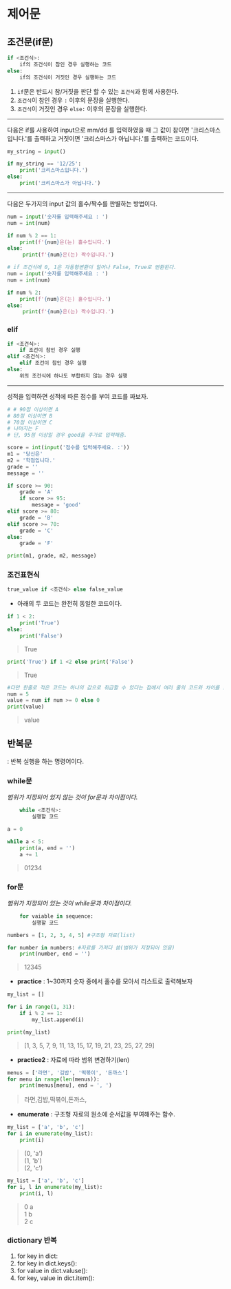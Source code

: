 # 제어문

## 조건문(if문)

```python
if <조건식>:
    if의 조건식이 참인 경우 실행하는 코드
else:
    if의 조건식이 거짓인 경우 실행하는 코드 
```
1. `if`문은 반드시 참/거짓을 판단 할 수 있는 `조건식`과 함께 사용한다.
2. `조건식`이 참인 경우 `:` 이후의 문장을 실행한다.
3. `조건식`이 거짓인 경우 `else:` 이후의 문장을 실행한다. 

---

다음은 if를 사용하여 input으로 mm/dd 를 입력하였을 때 그 값이 참이면 '크리스마스입니다.'를 출력하고 거짓이면 '크리스마스가 아닙니다.'를 출력하는 코드이다.

```python
my_string = input()

if my_string == '12/25':
    print('크리스마스입니다.')
else: 
    print('크리스마스가 아닙니다.')

```

---
다음은 두가지의 input 값의 홀수/짝수를 판별하는 방법이다.

```python
num = input('숫자를 입력해주세요 : ')
num = int(num)

if num % 2 == 1:
    print(f'{num}은(는) 홀수입니다.')
else:
     print(f'{num}은(는) 짝수입니다.')

```

```python
# if 조건식에 0, 1은 자동형변환이 일어나 False, True로 변환된다.
num = input('숫자를 입력해주세요 : ')
num = int(num)

if num % 2:
    print(f'{num}은(는) 홀수입니다.')
else:
     print(f'{num}은(는) 짝수입니다.')
```

### elif

```python
if <조건식>:
    if 조건이 참인 경우 실행
elif <조건식>:
    elif 조건이 참인 경우 실행
else:
    위의 조건식에 하나도 부합하지 않는 경우 실행
```

---

성적을 입력하면 성적에 따른 점수를 부여 코드를 짜보자.

```python
# # 90점 이상이면 A 
# 80점 이상이면 B
# 70점 이상이면 C
# 나머지는 F
# 단, 95점 이상일 경우 good을 추가로 입력해줌.

score = int(input('점수를 입력해주세요. :'))
m1 = '당신은'
m2 = '학점입니다.'
grade = ''
message = ''

if score >= 90:
    grade = 'A'
    if score >= 95:
        message = 'good'
elif score >= 80:
    grade = 'B'
elif score >= 70:
    grade = 'C'
else:
    grade = 'F'

print(m1, grade, m2, message)
```
### 조건표현식
```python
true_value if <조건식> else false_value
```
- 아래의 두 코드는 완전히 동일한 코드이다.

```python
if 1 < 2:
    print('True')
else:
    print('False')
```
> True

```python
print('True') if 1 <2 else print('False')
```
> True

```python
#다만 한줄로 적은 코드는 하나의 값으로 취급할 수 있다는 점에서 여러 줄의 코드와 차이를 보인다.
num = 5
value = num if num >= 0 else 0 
print(value)
```
> value

## 반복문
: 반복 실행을 하는 명령어이다.
### while문
*범위가 지정되어 있지 않는 것이 for문과 차이점이다.*
```python
    while <조건식>:
        실행할 코드
```

```python
a = 0

while a < 5:
    print(a, end = '')
    a += 1
```
> 01234

### for문
*범위가 지정되어 있는 것이 while문과 차이점이다.*
```python
    for vaiable in sequence:
        실행할 코드
```

```python
numbers = [1, 2, 3, 4, 5] #구조형 자료(list)

for number in numbers: #자료를 가져다 씀(범위가 지정되어 있음)
    print(number, end = '')
```
> 12345

- **practice** : 1~30까지 숫자 중에서 홀수를 모아서 리스트로 출력해보자

```python
my_list = []

for i in range(1, 31):
    if i % 2 == 1:
        my_list.append(i)

print(my_list)

```
> [1, 3, 5, 7, 9, 11, 13, 15, 17, 19, 21, 23, 25, 27, 29]

- **practice2** : 자료에 따라 범위 변경하기(len)

```python
menus = ['라면', '김밥', '떡볶이', '돈까스']
for menu in range(len(menus)):
    print(menus[menu], end = ', ')
```
> 라면,김밥,떡볶이,돈까스,

- **enumerate** : 구조형 자료의 원소에 순서값을 부여해주는 함수.

```python
my_list = ['a', 'b', 'c']
for i in enumerate(my_list):
    print(i)
```
>(0, 'a')  
(1, 'b')  
(2, 'c')

```python
my_list = ['a', 'b', 'c']
for i, l in enumerate(my_list):
    print(i, l)
```
>0 a  
1 b  
2 c

### dictionary 반복
1. for key in dict:
2. for key in dict.keys():
3. for value in dict.valuse():
4. for key, value in dict.item():